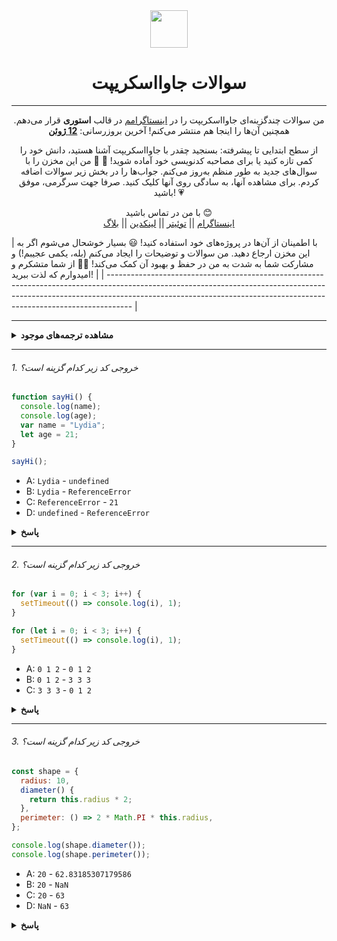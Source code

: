 <div align="center">
  <img height="60" src="https://img.icons8.com/color/344/javascript.png">
  <h1>سوالات جاوااسکریپت</h1>

---

<span>من سوالات چندگزینه‌ای جاوااسکریپت را در [اینستاگرامم](https://www.instagram.com/theavocoder) در قالب **استوری** قرار می‌دهم. همچنین آن‌ها را اینجا هم منتشر می‌کنم! آخرین بروزرسانی: <a href=#20200612><b>12 ژوئن</b></a>

از سطح ابتدایی تا پیشرفته: بسنجید چقدر با جاوااسکریپت آشنا هستید، دانش خود را کمی تازه کنید یا برای مصاحبه کدنویسی خود آماده شوید! 💪 🚀 من این مخزن را با سوال‌های جدید به طور منظم به‌روز می‌کنم. جواب‌ها را در بخش‌ زیر سوالات اضافه کردم. برای مشاهده آنها، به سادگی روی آنها کلیک کنید. صرفا جهت سرگرمی، موفق باشید! 💗
</span>

با من در تماس باشید 😊 <br />
<a href="https://www.instagram.com/theavocoder">اینستاگرام</a> || <a href="https://www.twitter.com/lydiahallie">توئیتر</a> || <a href="https://www.linkedin.com/in/lydia-hallie">لینکدین</a> || <a href="https://www.lydiahallie.dev">بلاگ</a>

</div>

|
با اطمینان از آن‌ها در پروژه‌های خود استفاده کنید! 😃 بسیار خوشحال می‌شوم اگر به این مخزن ارجاع دهید. من سوالات و توضیحات را ایجاد می‌کنم (بله، یکمی عجیبم!) و مشارکت شما به شدت به من در حفظ و بهبود آن کمک می‌کند! 💪🏼 از شما متشکرم و امیدوارم که لذت ببرید! |
| ------------------------------------------------------------------------------------------------------------------------------------------------------------------------------------------------------------------------------------------------ |

---

<details><summary><b> مشاهده ترجمه‌های موجود</b></summary>
<p>

- [🇸🇦 العربية](../ar-AR/README_AR.md)
- [🇪🇬 اللغة العامية](../ar-EG/README_ar-EG.md)
- [🇧🇦 Bosanski](../bs-BS/README-bs_BS.md)
- [🇩🇪 Deutsch](../de-DE/README.md)
- [🇪🇸 Español](../es-ES/README-ES.md)
- [🇫🇷 Français](../fr-FR/README_fr-FR.md)
- [🇮🇩 Indonesia](../id-ID/README.md)
- [🇮🇹 Italiano](../it-IT/README.md)
- [🇯🇵 日本語](../ja-JA/README-ja_JA.md)
- [🇰🇷 한국어](../ko-KR/README-ko_KR.md)
- [🇳🇱 Nederlands](../nl-NL/README.md)
- [🇵🇱 Polski](../pl-PL/README.md)
- [🇧🇷 Português Brasil](../pt-BR/README_pt_BR.md)
- [🇷🇺 Русский](../ru-RU/README.md)
- [🇹🇭 ไทย](../th-TH/README-th_TH.md)
- [🇹🇷 Türkçe](../tr-TR/README-tr_TR.md)
- [🇺🇦 Українська мова](../uk-UA/README.md)
- [🇻🇳 Tiếng Việt](../vi-VI/README-vi.md)
- [🇨🇳 简体中文](../zh-CN/README-zh_CN.md)
- [🇹🇼 繁體中文](../zh-TW/README_zh-TW.md)

</p>
</details>

---

###### 1. خروجی کد زیر کدام گزینه است؟

```javascript
function sayHi() {
  console.log(name);
  console.log(age);
  var name = "Lydia";
  let age = 21;
}

sayHi();
```

- A: `Lydia` - `undefined`
- B: `Lydia` - `ReferenceError`
- C: `ReferenceError` - `21`
- D: `undefined` - `ReferenceError`

<details><summary><b>پاسخ</b></summary>
<p>

پاسخ: D

در داخل تابع، ابتدا متغیر `name` را با کلمه کلیدی `var` تعریف می‌کنیم. این بدان معنی است که متغیر (فضای حافظه) هنگام مرحله ایجاد با مقدار پیش‌فرض `undefined` به بالا برده می‌شود(hoisting)، تا زمانی که به خطی که متغیر را مقداردهی می‌کنیم برسیم. تاکنون در خطی که تلاش می‌کنیم متغیر `name` را چاپ کنیم، متغیر مقداردهی نشده است، بنابراین هنوز مقدار `undefined` را نگه می‌دارد.

متغیرهایی که با کلمه کلیدی `let` (و `const`) تعریف می‌شوند، هم بالا می‌روند (hoisting)، اما بر خلاف `var`، <i>مقداردهی</i> نمی‌شوند. آنها قبل از خطی که آنها را تعریف می‌کنیم (مقداردهی) قابل دسترسی نیستند. این به عنوان "منطقه مرده زمانی(temporal dead zone)" شناخته می‌شود. زمانی که سعی می‌کنیم به متغیرها دسترسی پیدا کنیم قبل از آنکه آنها را تعریف کنیم، جاوااسکریپت یک `ReferenceError` (خطای مرجع) اعلام می‌کند.

</p>
</details>

---

###### 2. خروجی کد زیر کدام گزینه است؟

```javascript
for (var i = 0; i < 3; i++) {
  setTimeout(() => console.log(i), 1);
}

for (let i = 0; i < 3; i++) {
  setTimeout(() => console.log(i), 1);
}
```

- A: `0 1 2` - `0 1 2`
- B: `0 1 2` - `3 3 3`
- C: `3 3 3` - `0 1 2`

<details><summary><b>پاسخ</b></summary>
<p>

پاسخ: C

به دلیل صف رویداد در جاوااسکریپت، تابع بازگشتی `setTimeout` <b>پس از</b> اجرای حلقه فراخوانی می‌شود. از آنجا که متغیر `i` در حلقه اول با استفاده از کلمه کلیدی `var` تعریف شده بود، این مقدار به صورت سراسری می‌باشد. در هر دور از حلقه، مقدار `i` را با استفاده از اپراتور یکانی `++` یک واحد افزایش می‌دهیم. در زمان فراخوانی تابع بازگشتی `setTimeout`، مقدار `i` در مثال اول برابر با 3 است.

در حلقه دوم، متغیر `i` با استفاده از کلمه کلیدی `let` تعریف شده است: متغیرهایی که با کلمه کلیدی `let` (و `const`) تعریف می‌شوند، دارای محدوده بلوکی هستند (بلوک به هر چیزی بین `{ }` اطلاق می‌شود). در هر تکرار، `i` مقدار جدیدی به خود می‌گیرد و هر مقدار در محدوده حلقه قرار دارد.

</p>
</details>

---

###### 3. خروجی کد زیر کدام گزینه است؟

```javascript
const shape = {
  radius: 10,
  diameter() {
    return this.radius * 2;
  },
  perimeter: () => 2 * Math.PI * this.radius,
};

console.log(shape.diameter());
console.log(shape.perimeter());
```

- A: `20` - `62.83185307179586`
- B: `20` - `NaN`
- C: `20` - `63`
- D: `NaN` - `63`

<details><summary><b>پاسخ</b></summary>
<p>

#### پاسخ: B

توجه داشته باشید که مقدار `diameter` یک تابع معمولی است، در حالی که مقدار `perimeter` یک Arrow Function است.

با استفاده از Arrow Functions، کلمه کلیدی `this` به حوزه اطراف فعلی اشاره می‌کند، برخلاف توابع معمولی! این بدان معنی است که وقتی `perimeter` را فراخوانی می‌کنیم، به Object ارجاع نمی‌دهد، بلکه به حوزه اطراف آن (مانند پنجره) اشاره می‌کند.

بر روی آن شیء، مقدار `radius` وجود ندارد در نتیجه مقدار `NaN` برمی‌گرداند.

</p>
</details>
